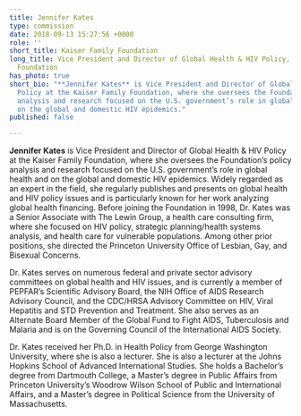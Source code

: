 ```yaml
---
title: Jennifer Kates
type: commission
date: 2018-09-13 15:27:56 +0000
role: ''
short_title: Kaiser Family Foundation
long_title: Vice President and Director of Global Health & HIV Policy, Kaiser Family
  Foundation
has_photo: true
short_bio: "**Jennifer Kates** is Vice President and Director of Global Health & HIV
  Policy at the Kaiser Family Foundation, where she oversees the Foundation’s policy
  analysis and research focused on the U.S. government’s role in global health and
  on the global and domestic HIV epidemics."
published: false

---
```

**Jennifer Kates** is Vice President and Director of Global Health & HIV Policy at the Kaiser Family Foundation, where she oversees the Foundation’s policy analysis and research focused on the U.S. government’s role in global health and on the global and domestic HIV epidemics. Widely regarded as an expert in the field, she regularly publishes and presents on global health and HIV policy issues and is particularly known for her work analyzing global health financing. Before joining the Foundation in 1998, Dr. Kates was a Senior Associate with The Lewin Group, a health care consulting firm, where she focused on HIV policy, strategic planning/health systems analysis, and health care for vulnerable populations. Among other prior positions, she directed the Princeton University Office of Lesbian, Gay, and Bisexual Concerns.  
  
Dr. Kates serves on numerous federal and private sector advisory committees on global health and HIV issues, and is currently a member of PEPFAR’s Scientific Advisory Board, the NIH Office of AIDS Research Advisory Council, and the CDC/HRSA Advisory Committee on HIV, Viral Hepatitis and STD Prevention and Treatment.  She also serves as an Alternate Board Member of the Global Fund to Fight AIDS, Tuberculosis and Malaria and is on the Governing Council of the International AIDS Society.  
  
Dr. Kates received her Ph.D. in Health Policy from George Washington University, where she is also a lecturer. She is also a lecturer at the Johns Hopkins School of Advanced International Studies.  She holds a Bachelor’s degree from Dartmouth College, a Master’s degree in Public Affairs from Princeton University’s Woodrow Wilson School of Public and International Affairs, and a Master’s degree in Political Science from the University of Massachusetts.